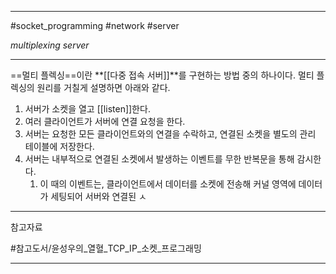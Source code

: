 
---

#socket_programming #network #server 

*multiplexing server*

---

==멀티 플렉싱==이란 **[[다중 접속 서버]]**를 구현하는 방법 중의 하나이다.
멀티 플렉싱의 원리를 거칠게 설명하면 아래와 같다.

1. 서버가 소켓을 열고 [[listen]]한다.
2. 여러 클라이언트가 서버에 연결 요청을 한다.
3. 서버는 요청한 모든 클라이언트와의 연결을 수락하고, 연결된 소켓을 별도의 관리 테이블에 저장한다.
4. 서버는 내부적으로 연결된 소켓에서 발생하는 이벤트를 무한 반복문을 통해 감시한다.
	1. 이 때의 이벤트는, 클라이언트에서 데이터를 소켓에 전송해 커널 영역에 데이터가 세팅되어 서버와 연결된 ㅅ

---

참고자료

#참고도서/윤성우의_열혈_TCP_IP_소켓_프로그래밍 

---